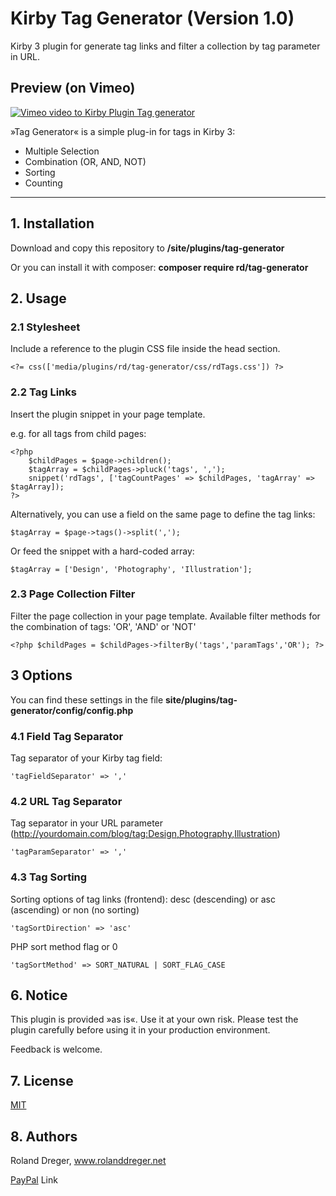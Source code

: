 # Kirby Tag Generator (Version 1.0)

Kirby 3 plugin for generate tag links and filter a collection by tag parameter in URL. 


## Preview (on Vimeo)

[![Vimeo video to Kirby Plugin Tag generator](https://user-images.githubusercontent.com/19747449/70947215-f6ea9100-2058-11ea-90f8-aaaabe3fe8a1.jpg)](https://vimeo.com/379766254)

»Tag Generator« is a simple plug-in for tags in Kirby 3:

+ Multiple Selection
+ Combination (OR, AND, NOT)
+ Sorting
+ Counting

---


## 1. Installation

Download and copy this repository to **/site/plugins/tag-generator**

Or you can install it with composer: **composer require rd/tag-generator**



## 2. Usage

### 2.1 Stylesheet

Include a reference to the plugin CSS file inside the head section.

	<?= css(['media/plugins/rd/tag-generator/css/rdTags.css']) ?>

### 2.2 Tag Links

Insert the plugin snippet in your page template.

e.g. for all tags from child pages: 

```
<?php 
	$childPages = $page->children();
	$tagArray = $childPages->pluck('tags', ',');
	snippet('rdTags', ['tagCountPages' => $childPages, 'tagArray' => $tagArray]);
?>
```

Alternatively, you can use a field on the same page to define the tag links:

	$tagArray = $page->tags()->split(',');


Or feed the snippet with a hard-coded array:

	$tagArray = ['Design', 'Photography', 'Illustration'];

### 2.3 Page Collection Filter
Filter the page collection in your page template. Available filter methods for the combination of tags: 'OR', 'AND' or 'NOT' 

	<?php $childPages = $childPages->filterBy('tags','paramTags','OR'); ?>

## 3 Options
You can find these settings in the file **site/plugins/tag-generator/config/config.php**

### 4.1 Field Tag Separator
Tag separator of your Kirby tag field:

	'tagFieldSeparator' => ','

### 4.2 URL Tag Separator
Tag separator in your URL parameter (http://yourdomain.com/blog/tag:Design,Photography,Illustration)

	'tagParamSeparator' => ','
    
### 4.3 Tag Sorting
Sorting options of tag links (frontend):
desc (descending) or asc (ascending) or non (no sorting)

	'tagSortDirection' => 'asc' 

PHP sort method flag or 0

	'tagSortMethod' => SORT_NATURAL | SORT_FLAG_CASE 


## 6. Notice

This plugin is provided »as is«. Use it at your own risk. Please test the plugin carefully before using it in your production environment.

Feedback is welcome.



## 7. License

[MIT](http://www.opensource.org/licenses/mit-license.php)



## 8. Authors

Roland Dreger, www.rolanddreger.net


[PayPal](https://www.paypal.com/cgi-bin/webscr?cmd=_donations&business=roland%2edreger%40a1%2enet&lc=AT&item_name=Roland%20Dreger%20%2f%20Donation%20for%20script%20development%20Kirby-Data-Importer&currency_code=EUR&bn=PP%2dDonationsBF%3abtn_donateCC_LG%2egif%3aNonHosted) Link 
